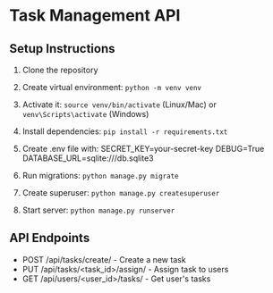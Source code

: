 # Task Management API

## Setup Instructions
1. Clone the repository
2. Create virtual environment: `python -m venv venv`
3. Activate it: `source venv/bin/activate` (Linux/Mac) or `venv\Scripts\activate` (Windows)
4. Install dependencies: `pip install -r requirements.txt`
5. Create .env file with:
    SECRET_KEY=your-secret-key
    DEBUG=True
    DATABASE_URL=sqlite:///db.sqlite3
    
6. Run migrations: `python manage.py migrate`
7. Create superuser: `python manage.py createsuperuser`
8. Start server: `python manage.py runserver`

## API Endpoints
- POST /api/tasks/create/ - Create a new task
- PUT /api/tasks/<task_id>/assign/ - Assign task to users
- GET /api/users/<user_id>/tasks/ - Get user's tasks